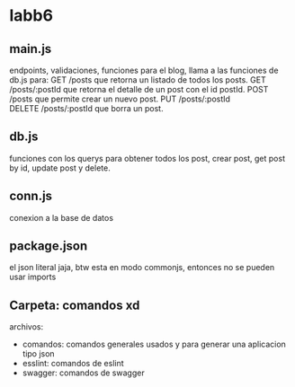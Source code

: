 # labb6
 
## main.js
endpoints, validaciones, funciones para el blog, llama a las funciones de db.js para: 
GET /posts que retorna un listado de todos los posts. 
GET /posts/:postId que retorna el detalle de un post con el id postId.
POST /posts que permite crear un nuevo post. 
PUT /posts/:postId  
DELETE /posts/:postId que borra un post. 


## db.js
funciones con los querys para obtener todos los post, crear post, get post by id, update post y delete.


## conn.js
conexion a la base de datos

## package.json
el json literal jaja, btw esta en modo commonjs, entonces no se pueden usar imports

## Carpeta: comandos xd
archivos:
- comandos: comandos generales usados y para generar una aplicacion tipo json
- esslint: comandos de eslint
- swagger: comandos de swagger 
